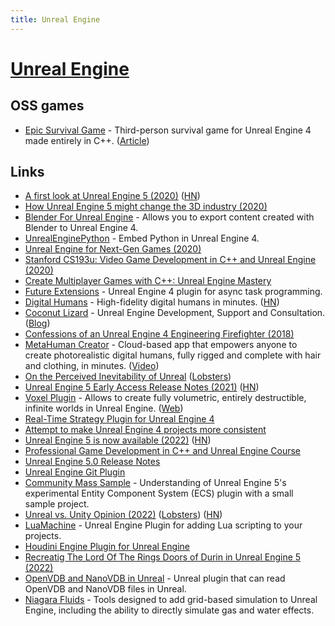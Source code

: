```yaml
---
title: Unreal Engine
---
```


# [Unreal Engine](https://www.unrealengine.com/en-US/)

## OSS games

- [Epic Survival Game](https://github.com/tomlooman/EpicSurvivalGame) - Third-person survival game for Unreal Engine 4 made entirely in C++. ([Article](https://www.tomlooman.com/unreal-engine-cpp-survival-sample-game/))

## Links

- [A first look at Unreal Engine 5 (2020)](https://www.unrealengine.com/en-US/blog/a-first-look-at-unreal-engine-5) ([HN](https://news.ycombinator.com/item?id=23167794))
- [How Unreal Engine 5 might change the 3D industry (2020)](https://mailchi.mp/92afe766a09f/how-unreal-engine-5-might-change-the-3d-industry)
- [Blender For Unreal Engine](https://github.com/xavier150/Blender-For-UnrealEngine-Addons) - Allows you to export content created with Blender to Unreal Engine 4.
- [UnrealEnginePython](https://github.com/20tab/UnrealEnginePython) - Embed Python in Unreal Engine 4.
- [Unreal Engine for Next-Gen Games (2020)](https://www.youtube.com/watch?v=roMYi7BU1YY)
- [Stanford CS193u: Video Game Development in C++ and Unreal Engine (2020)](https://www.tomlooman.com/stanford-cs193u/)
- [Create Multiplayer Games with C++: Unreal Engine Mastery](https://www.udemy.com/course/unrealengine-cpp/)
- [Future Extensions](https://github.com/splash-damage/future-extensions) - Unreal Engine 4 plugin for async task programming.
- [Digital Humans](https://www.unrealengine.com/en-US/digital-humans) - High-fidelity digital humans in minutes. ([HN](https://news.ycombinator.com/item?id=26189827))
- [Coconut Lizard](https://www.coconutlizard.co.uk/) - Unreal Engine Development, Support and Consultation. ([Blog](https://www.coconutlizard.co.uk/blog/))
- [Confessions of an Unreal Engine 4 Engineering Firefighter (2018)](https://allarsblog.com/2018/03/17/confessions-of-an-unreal-engine-4-engineering-firefighter/)
- [MetaHuman Creator](https://www.unrealengine.com/en-US/metahuman-creator) - Cloud-based app that empowers anyone to create photorealistic digital humans, fully rigged and complete with hair and clothing, in minutes. ([Video](https://www.youtube.com/watch?v=OeUBATSJSr0))
- [On the Perceived Inevitability of Unreal](http://alextardif.com/Unreal.html) ([Lobsters](https://lobste.rs/s/ulwmqh/on_perceived_inevitability_unreal))
- [Unreal Engine 5 Early Access Release Notes (2021)](https://docs.unrealengine.com/5.0/en-US/ReleaseNotes/) ([HN](https://news.ycombinator.com/item?id=27345835))
- [Voxel Plugin](https://github.com/Phyronnaz/VoxelPlugin) - Allows to create fully volumetric, entirely destructible, infinite worlds in Unreal Engine. ([Web](https://voxelplugin.com/))
- [Real-Time Strategy Plugin for Unreal Engine 4](https://github.com/npruehs/ue4-rts)
- [Attempt to make Unreal Engine 4 projects more consistent](https://github.com/Allar/ue5-style-guide)
- [Unreal Engine 5 is now available (2022)](https://www.unrealengine.com/en-US/blog/unreal-engine-5-is-now-available) ([HN](https://news.ycombinator.com/item?id=30920345))
- [Professional Game Development in C++ and Unreal Engine Course](https://courses.tomlooman.com/p/unrealengine-cpp?coupon_code=COMMUNITY15)
- [Unreal Engine 5.0 Release Notes](https://docs.unrealengine.com/5.0/en-US/unreal-engine-5-0-release-notes/)
- [Unreal Engine Git Plugin](https://github.com/ProjectBorealis/UEGitPlugin)
- [Community Mass Sample](https://github.com/Megafunk/MassSample) - Understanding of Unreal Engine 5's experimental Entity Component System (ECS) plugin with a small sample project.
- [Unreal vs. Unity Opinion (2022)](https://gist.github.com/flibitijibibo/035087d8736441786b10e8c3879d50dd) ([Lobsters](https://lobste.rs/s/fcb3of/unity_unreal_engine_5)) ([HN](https://news.ycombinator.com/item?id=31064552))
- [LuaMachine](https://github.com/rdeioris/LuaMachine) - Unreal Engine Plugin for adding Lua scripting to your projects.
- [Houdini Engine Plugin for Unreal Engine](https://github.com/sideeffects/HoudiniEngineForUnreal)
- [Recreatig The Lord Of The Rings Doors of Durin in Unreal Engine 5 (2022)](https://80.lv/articles/recreatig-the-lord-of-the-rings-doors-of-durin-in-unreal-engine-5/)
- [OpenVDB and NanoVDB in Unreal](https://github.com/eidosmontreal/unreal-vdb) - Unreal plugin that can read OpenVDB and NanoVDB files in Unreal.
- [Niagara Fluids](https://dev.epicgames.com/community/learning/tutorials/orJv/welcome-to-niagara-fluids) - Tools designed to add grid-based simulation to Unreal Engine, including the ability to directly simulate gas and water effects.
